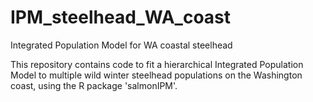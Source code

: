 # IPM_steelhead_WA_coast
Integrated Population Model for WA coastal steelhead

This repository contains code to fit a hierarchical Integrated Population Model to multiple wild winter steelhead populations on the Washington coast, using the R package 'salmonIPM'.

